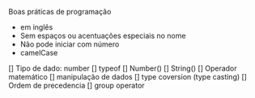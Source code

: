 Boas práticas de programação

- em inglês
- Sem espaços ou acentuações especiais no nome
- Não pode iniciar com número
- camelCase

[] Tipo de dado: number
[] typeof
[] Number()
[] String()
[] Operador matemático
[] manipulação de dados
[] type coversion (type casting)
[] Ordem de precedencia
[] group operator
